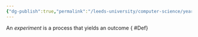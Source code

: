 ```yaml
---
{"dg-publish":true,"permalink":"/leeds-university/computer-science/year-1/discrete-mathematics/2-discrete-probability-theory/definitions/experiment/","tags":["Definition"]}
---
```


An *experiment* is a process that yields an outcome
{ #Def}

